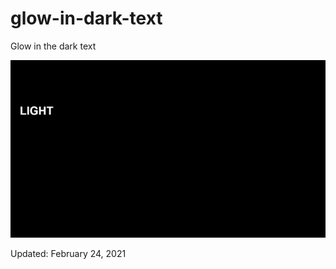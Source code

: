 # glow-in-dark-text
Glow in the dark text

<img src='glow-text.gif'>
<p>Updated: February 24, 2021</p>

